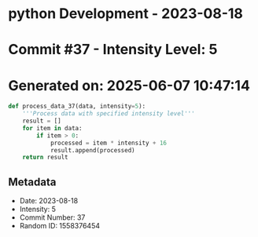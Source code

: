 ﻿# python Development - 2023-08-18
# Commit #37 - Intensity Level: 5
# Generated on: 2025-06-07 10:47:14
```python
def process_data_37(data, intensity=5):
    '''Process data with specified intensity level'''
    result = []
    for item in data:
        if item > 0:
            processed = item * intensity + 16
            result.append(processed)
    return result
```
## Metadata
- Date: 2023-08-18
- Intensity: 5
- Commit Number: 37
- Random ID: 1558376454
